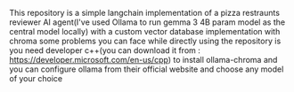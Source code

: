 This repository is a simple langchain implementation of a pizza restraunts reviewer AI agent(I've used Ollama to run gemma 3 4B param model as the central model locally) with a custom vector database implementation with chroma
some problems you can face while directly using the repository is you need developer c++(you can download it from : https://developer.microsoft.com/en-us/cpp) to install ollama-chroma
and you can configure ollama from their official website and choose any model of your choice
